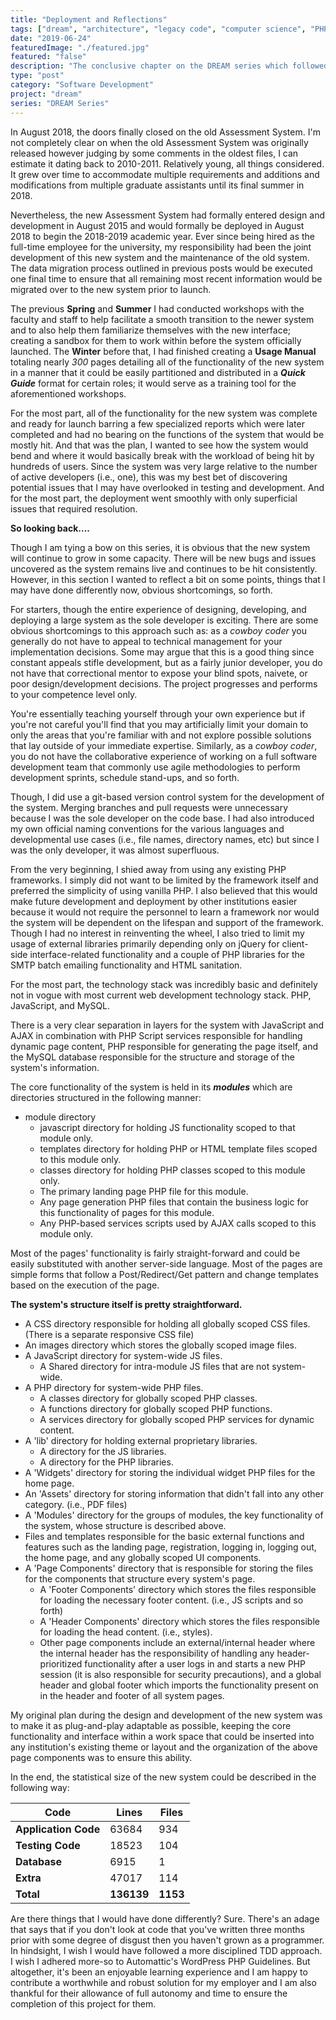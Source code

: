 ```yaml
---
title: "Deployment and Reflections"
tags: ["dream", "architecture", "legacy code", "computer science", "PHP", "MySQL", "jQuery", "LAMP"]
date: "2019-06-24"
featuredImage: "./featured.jpg"
featured: "false"
description: "The conclusive chapter on the DREAM series which followed many of the design and implementation choices that I encountered and made during its long development. Finally, deployment was at-hand and the system would undergo the full load of interactions which would expose any blind spots that were sure to exist from such a large project developed by only one developer. Despite this, the deployment went incredibly well."
type: "post"
category: "Software Development"
project: "dream"
series: "DREAM Series"
---
```


In August 2018, the doors finally closed on the old Assessment System. I'm not completely clear on when the old Assessment System was originally released however judging by some comments in the oldest files, I can estimate it dating back to 2010-2011. Relatively young, all things considered. It grew over time to accommodate multiple requirements and additions and modifications from multiple graduate assistants until its final summer in 2018.

Nevertheless, the new Assessment System had formally entered design and development in August 2015 and would formally be deployed in August 2018 to begin the 2018-2019 academic year. Ever since being hired as the full-time employee for the university, my responsibility had been the joint development of this new system and the maintenance of the old system. The data migration process outlined in previous posts would be executed one final time to ensure that all remaining most recent information would be migrated over to the new system prior to launch. 

The previous **Spring** and **Summer** I had conducted workshops with the faculty and staff to help facilitate a smooth transition to the newer system and to also help them familiarize themselves with the new interface; creating a sandbox for them to work within before the system officially launched. The **Winter** before that, I had finished creating a **Usage Manual** totaling nearly *300* pages detailing all of the functionality of the new system in a manner that it could be easily partitioned and distributed in a ***Quick Guide*** format for certain roles; it would serve as a training tool for the aforementioned workshops.

For the most part, all of the functionality for the new system was complete and ready for launch barring a few specialized reports which were later completed and had no bearing on the functions of the system that would be mostly hit. And that was the plan, I wanted to see how the system would bend and where it would basically break with the workload of being hit by hundreds of users. Since the system was very large relative to the number of active developers (i.e., one), this was my best bet of discovering potential issues that I may have overlooked in testing and development. And for the most part, the deployment went smoothly with only superficial issues that required resolution.

**So looking back....**

Though I am tying a bow on this series, it is obvious that the new system will continue to grow in some capacity. There will be new bugs and issues uncovered as the system remains live and continues to be hit consistently. However, in this section I wanted to reflect a bit on some points, things that I may have done differently now, obvious shortcomings, so forth.

For starters, though the entire experience of designing, developing, and deploying a large system as the sole developer is exciting. There are some obvious shortcomings to this approach such as: as a *cowboy coder* you generally do not have to appeal to technical management for your implementation decisions. Some may argue that this is a good thing since constant appeals stifle development, but as a fairly junior developer, you do not have that correctional mentor to expose your blind spots, naivete, or poor design/development decisions. The project progresses and performs to your competence level only. 

You're essentially teaching yourself through your own experience but if you're not careful you'll find that you may artificially limit your domain to only the areas that you're familiar with and not explore possible solutions that lay outside of your immediate expertise. Similarly, as a *cowboy coder*, you do not have the collaborative experience of working on a full software development team that commonly use agile methodologies to perform development sprints, schedule stand-ups, and so forth.

Though, I did use a git-based version control system for the development of the system. Merging branches and pull requests were unnecessary because I was the sole developer on the code base. I had also introduced my own official naming conventions for the various languages and developmental use cases (i.e., file names, directory names, etc) but since I was the only developer, it was almost superfluous. 

From the very beginning, I shied away from using any existing PHP frameworks. I simply did not want to be limited by the framework itself and preferred the simplicity of using vanilla PHP. I also believed that this would make future development and deployment by other institutions easier because it would not require the personnel to learn a framework nor would the system will be dependent on the lifespan and support of the framework. Though I had no interest in reinventing the wheel, I also tried to limit my usage of external libraries primarily depending only on jQuery for client-side interface-related functionality and a couple of PHP libraries for the SMTP batch emailing functionality and HTML sanitation. 

For the most part, the technology stack was incredibly basic and definitely not in vogue with most current web development technology stack. PHP, JavaScript, and MySQL. 

There is a very clear separation in layers for the system with JavaScript and AJAX in combination with PHP Script services responsible for handling dynamic page content, PHP responsible for generating the page itself, and the MySQL database responsible for the structure and storage of the system's information. 

The core functionality of the system is held in its ***modules*** which are directories structured in the following manner:

- module directory
    - javascript directory for holding JS functionality scoped to that module only.
    - templates directory for holding PHP or HTML template files scoped to this module only.
    - classes directory for holding PHP classes scoped to this module only. 
    - The primary landing page PHP file for this module.
    - Any page generation PHP files that contain the business logic for this functionality of pages for this module.
    - Any PHP-based services scripts used by AJAX calls scoped to this module only.

Most of the pages' functionality is fairly straight-forward and could be easily substituted with another server-side language. Most of the pages are simple forms that follow a Post/Redirect/Get pattern and change templates based on the execution of the page.

**The system's structure itself is pretty straightforward.**

- A CSS directory responsible for holding all globally scoped CSS files. (There is a separate responsive CSS file)
- An images directory which stores the globally scoped image files.
- A JavaScript directory for system-wide JS files.
    - A Shared directory for intra-module JS files that are not system-wide.
- A PHP directory for system-wide PHP files.
    - A classes directory for globally scoped PHP classes.
    - A functions directory for globally scoped PHP functions.
    - A services directory for globally scoped PHP services for dynamic content.
- A 'lib' directory for holding external proprietary libraries.
    - A directory for the JS libraries.
    - A directory for the PHP libraries.
- A 'Widgets' directory for storing the individual widget PHP files for the home page.
- An 'Assets' directory for storing information that didn't fall into any other category. (i.e., PDF files)
- A 'Modules' directory for the groups of modules, the key functionality of the system, whose structure is described above.
- Files and templates responsible for the basic external functions and features such as the landing page, registration, logging in, logging out, the home page, and any globally scoped UI components.
- A 'Page Components' directory that is responsible for storing the files for the components that structure every system's page.
    - A 'Footer Components' directory which stores the files responsible for loading the necessary footer content. (i.e., JS scripts and so forth)
    - A 'Header Components' directory which stores the files responsible for loading the head content. (i.e., styles).
    - Other page components include an external/internal header where the internal header has the responsibility of handling any header-prioritized functionality after a user logs in and starts a new PHP session (it is also responsible for security precautions), and a global header and global footer which imports the functionality present on in the header and footer of all system pages.

My original plan during the design and development of the new system was to make it as plug-and-play adaptable as possible, keeping the core functionality and interface within a work space that could be inserted into any institution's existing theme or layout and the organization of the above page components was to ensure this ability.

In the end, the statistical size of the new system could be described in the following way:

| Code | Lines | Files |
|--|--|--|
| **Application Code** | 63684 | 934 |
| **Testing Code** | 18523 | 104 |
| **Database** | 6915 | 1 |
| **Extra** | 47017 | 114 |
| **Total** | **136139** | **1153** |

Are there things that I would have done differently? Sure. There's an adage that says that if you don't look at code that you've written three months prior with some degree of disgust then you haven't grown as a programmer. In hindsight, I wish I would have followed a more disciplined TDD approach. I wish I adhered more-so to Automattic's WordPress PHP Guidelines. But altogether, it's been an enjoyable learning experience and I am happy to contribute a worthwhile and robust solution for my employer and I am also thankful for their allowance of full autonomy and time to ensure the completion of this project for them.
 






